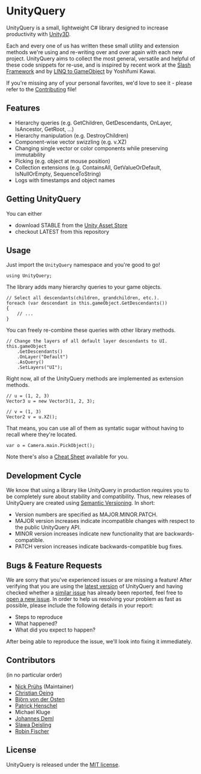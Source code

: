 # UnityQuery

UnityQuery is a small, lightweight C# library designed to increase productivity with [Unity3D](http://unity3d.com/).

Each and every one of us has written these small utility and extension methods we're using and re-writing over and over again with each new project. UnityQuery aims to collect the most general, versatile and helpful of these code snippets for re-use, and is inspired by recent work at the [Slash Framework](https://github.com/SlashGames/slash-framework) and by [LINQ to GameObject](https://github.com/neuecc/LINQ-to-GameObject-for-Unity) by Yoshifumi Kawai.

If you're missing any of your personal favorites, we'd love to see it - please refer to the [Contributing](https://github.com/npruehs/unity-query/blob/master/CONTRIBUTING.md) file!

## Features

* Hierarchy queries (e.g. GetChildren, GetDescendants, OnLayer, IsAncestor, GetRoot, ...)
* Hierarchy manipulation (e.g. DestroyChildren)
* Component-wise vector swizzling (e.g. v.XZ)
* Changing single vector or color components while preserving immutability
* Picking (e.g. object at mouse position)
* Collection extensions (e.g. ContainsAll, GetValueOrDefault, IsNullOrEmpty, SequenceToString)
* Logs with timestamps and object names

## Getting UnityQuery

You can either

* download STABLE from the [Unity Asset Store](https://www.assetstore.unity3d.com/en/#!/content/42015)
* checkout LATEST from this repository

## Usage

Just import the `UnityQuery` namespace and you're good to go!

    using UnityQuery;

The library adds many hierarchy queries to your game objects.

    // Select all descendants(children, grandchildren, etc.).
    foreach (var descendant in this.gameObject.GetDescendants())
    {
        // ...
    }

You can freely re-combine these queries with other library methods.

    // Change the layers of all default layer descendants to UI.
    this.gameObject
        .GetDescendants()
        .OnLayer("Default")
        .AsQuery()
        .SetLayers("UI");
		
Right now, all of the UnityQuery methods are implemented as extension methods.

    // u = (1, 2, 3)
    Vector3 u = new Vector3(1, 2, 3);
	
	// v = (1, 3)
    Vector2 v = u.XZ();
	
That means, you can use all of them as syntatic sugar without having to recall where they're located.

    var o = Camera.main.PickObject();

Note there's also a [Cheat Sheet](https://github.com/npruehs/unity-query/raw/master/Source/UnityQuery/Assets/UnityQuery/UnityQuery%20Cheat%20Sheet.pdf) available for you.

## Development Cycle

We know that using a library like UnityQuery in production requires you to be completely sure about stability and compatibility. Thus, new releases of UnityQuery are created using [Semantic Versioning](http://semver.org/). In short:

* Version numbers are specified as MAJOR.MINOR.PATCH.
* MAJOR version increases indicate incompatible changes with respect to the public UnityQuery API.
* MINOR version increases indicate new functionality that are backwards-compatible.
* PATCH version increases indicate backwards-compatible bug fixes.

## Bugs & Feature Requests

We are sorry that you've experienced issues or are missing a feature! After verifying that you are using the [latest version](https://github.com/npruehs/unity-query/releases) of UnityQuery and having checked whether a [similar issue](https://github.com/npruehs/unity-query/issues) has already been reported, feel free to [open a new issue](https://github.com/npruehs/unity-query/issues/new). In order to help us resolving your problem as fast as possible, please include the following details in your report:

* Steps to reproduce
* What happened?
* What did you expect to happen?

After being able to reproduce the issue, we'll look into fixing it immediately.

## Contributors

(in no particular order)

* [Nick Prühs](https://github.com/npruehs) (Maintainer)
* [Christian Oeing](https://github.com/coeing)
* [Björn von der Osten](https://github.com/Froghut)
* [Patrick Henschel](https://bitbucket.org/Ffyhlkain)
* Michael Kluge
* [Johannes Deml](https://github.com/JohannesDeml)
* [Slawa Deisling](https://twitter.com/SlawaDeisling)
* [Robin Fischer](https://github.com/robinryf)

## License

UnityQuery is released under the [MIT license](https://github.com/npruehs/unity-query/blob/master/LICENSE).
